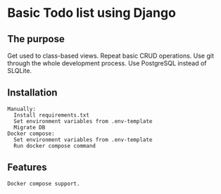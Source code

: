 # Basic Todo list using Django

## The purpose
Get used to class-based views.
Repeat basic CRUD operations.
Use git through the whole development process.
Use PostgreSQL instead of SLQLite.

## Installation
```
Manually:
  Install requirements.txt
  Set environment variables from .env-template
  Migrate DB
Docker compose:
  Set environment variables from .env-template
  Run docker compose command
```

## Features
```
Docker compose support.
```
